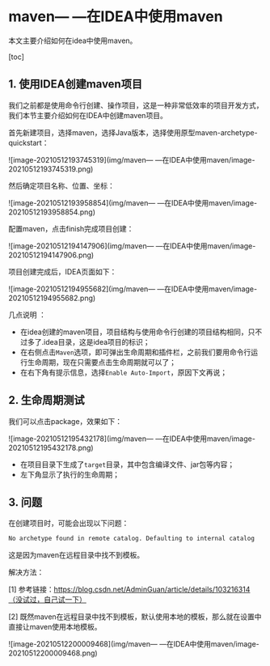 # maven— —在IDEA中使用maven

本文主要介绍如何在idea中使用maven。

[toc]

## 1. 使用IDEA创建maven项目

我们之前都是使用命令行创建、操作项目，这是一种非常低效率的项目开发方式，我们本节主要介绍如何在IDEA中创建maven项目。

首先新建项目，选择maven，选择Java版本，选择使用原型maven-archetype-quickstart：

![image-20210512193745319](img/maven— —在IDEA中使用maven/image-20210512193745319.png)

然后确定项目名称、位置、坐标：

![image-20210512193958854](img/maven— —在IDEA中使用maven/image-20210512193958854.png)

配置maven，点击finish完成项目创建：

![image-20210512194147906](img/maven— —在IDEA中使用maven/image-20210512194147906.png)

项目创建完成后，IDEA页面如下：

![image-20210512194955682](img/maven— —在IDEA中使用maven/image-20210512194955682.png)

几点说明 ：

- 在idea创建的maven项目，项目结构与使用命令行创建的项目结构相同，只不过多了.idea目录，这是idea项目的标识；
- 在右侧点击`Maven`选项，即可弹出生命周期和插件栏，之前我们要用命令行运行生命周期，现在只需要点击生命周期就可以了；
- 在右下角有提示信息，选择`Enable Auto-Import`，原因下文再说；



## 2. 生命周期测试

我们可以点击package，效果如下：

![image-20210512195432178](img/maven— —在IDEA中使用maven/image-20210512195432178.png)

- 在项目目录下生成了`target`目录，其中包含编译文件、jar包等内容；
- 左下角显示了执行的生命周期；



## 3. 问题

在创建项目时，可能会出现以下问题：

```txt
No archetype found in remote catalog. Defaulting to internal catalog
```

这是因为maven在远程目录中找不到模板。

解决方法：

[1] 参考链接：https://blog.csdn.net/AdminGuan/article/details/103216314（没试过，自己试一下）

[2] 既然maven在远程目录中找不到模板，默认使用本地的模板，那么就在设置中直接让maven使用本地模板。

![image-20210512200009468](img/maven— —在IDEA中使用maven/image-20210512200009468.png)

